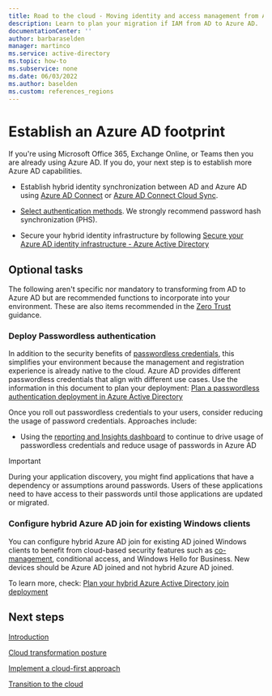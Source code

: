 ```yaml
---
title: Road to the cloud - Moving identity and access management from AD to Azure AD
description: Learn to plan your migration if IAM from AD to Azure AD.
documentationCenter: ''
author: barbaraselden
manager: martinco
ms.service: active-directory
ms.topic: how-to
ms.subservice: none
ms.date: 06/03/2022
ms.author: baselden
ms.custom: references_regions
---
```


# Establish an Azure AD footprint

If you're using Microsoft Office 365, Exchange Online, or Teams then you are already using Azure AD. If you do, your next step is to establish more Azure AD capabilities.

* Establish hybrid identity synchronization between AD and Azure AD using [Azure AD Connect](../hybrid/whatis-azure-ad-connect.md) or [Azure AD Connect Cloud Sync](../cloud-sync/what-is-cloud-sync.md).

* [Select authentication methods](../hybrid/choose-ad-authn.md). We strongly recommend password hash synchronization (PHS).

* Secure your hybrid identity infrastructure by following [Secure your Azure AD identity infrastructure - Azure Active Directory](../../security/fundamentals/steps-secure-identity.md)

## Optional tasks

The following aren't specific nor mandatory to transforming from AD to Azure AD but are recommended functions to incorporate into your environment. These are also items recommended in the [Zero Trust](security/zero-trust/) guidance.

### Deploy Passwordless authentication

In addition to the security benefits of [passwordless credentials](../authentication/concept-authentication-passwordless.md), this simplifies your environment because the management and registration experience is already native to the cloud. Azure AD provides different passwordless credentials that align with different use cases. Use the information in this document to plan your deployment: [Plan a passwordless authentication deployment in Azure Active Directory](../authentication/howto-authentication-passwordless-deployment.md)

Once you roll out passwordless credentials to your users, consider reducing the usage of password credentials. Approaches include:

* Using the [reporting and Insights dashboard](../authentication/howto-authentication-methods-activity.md) to continue to drive usage of passwordless credentials and reduce usage of passwords in Azure AD

>[!IMPORTANT]
>During your application discovery, you might find applications that have a dependency or assumptions around passwords. Users of these applications need to have access to their passwords until those applications are updated or migrated.

### Configure hybrid Azure AD join for existing Windows clients

You can configure hybrid Azure AD join for existing AD joined Windows clients to benefit from cloud-based security features such as [co-management](/mem/configmgr/comanage/overview), conditional access, and Windows Hello for Business. New devices should be Azure AD joined and not hybrid Azure AD joined.

To learn more, check: [Plan your hybrid Azure Active Directory join deployment](../devices/hybrid-azuread-join-plan.md)

## Next steps

[Introduction](road-to-the-cloud-introduction.md)

[Cloud transformation posture](road-to-the-cloud-posture.md)

[Implement a cloud-first approach](road-to-the-cloud-implement.md)

[Transition to the cloud](road-to-the-cloud-migrate.md)